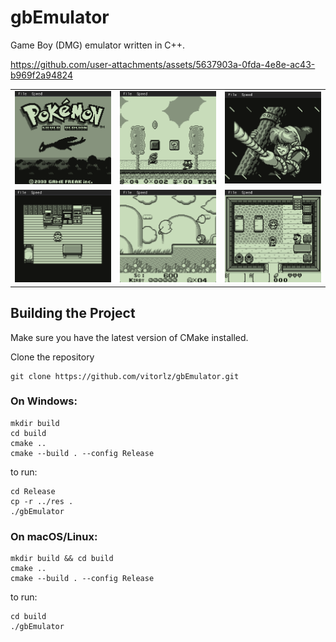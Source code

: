 # gbEmulator
Game Boy (DMG) emulator written in C++.


https://github.com/user-attachments/assets/5637903a-0fda-4e8e-ac43-b969f2a94824

<table>
  <tr>
    <td><img src="gbEmulator/res/screenshots/pokemonsilver.png" width="200"></td>
    <td><img src="gbEmulator/res/screenshots/marioland.png" width="200"></td>
    <td><img src="gbEmulator/res/screenshots/zelda.png" width="200"></td>
  </tr>
  <tr>
    <td><img src="gbEmulator/res/screenshots/pokemonsilver2.png" width="200"></td>
    <td><img src="gbEmulator/res/screenshots/kirby.png" width="200"></td>
    <td><img src="gbEmulator/res/screenshots/zelda2.png" width="200"></td>
  </tr>
</table>

## Building the Project

Make sure you have the latest version of CMake installed.

Clone the repository
```
git clone https://github.com/vitorlz/gbEmulator.git
```
### On Windows:
```
mkdir build
cd build
cmake ..
cmake --build . --config Release
```
to run:
```
cd Release
cp -r ../res .
./gbEmulator
```
### On macOS/Linux:
```
mkdir build && cd build
cmake ..
cmake --build . --config Release
```
to run:
```
cd build
./gbEmulator
```


